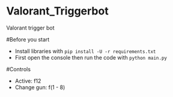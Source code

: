 # Valorant_Triggerbot
Valorant trigger bot

#Before you start
- Install libraries with `pip install -U -r requirements.txt`
- First open the console then run the code with `python main.py`

#Controls
- Active: f12
- Change gun: f(1 - 8)
